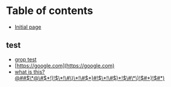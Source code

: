 # Table of contents

* [Initial page](README.md)

## test

* [grop test](test/grop-test.md)
* [https://google.com](https://google.com)
* [what is this?@\#\#$\*@\#$\*!\)!$\*!\#\)\*!\#$\*\)\#!$\*!\#$\)\*!$\#\*\)!$\#\*\)!$\#\*\)](what-is-this-usd-usd-usd-usd-usd-usd-usd-usd-usd.md)

